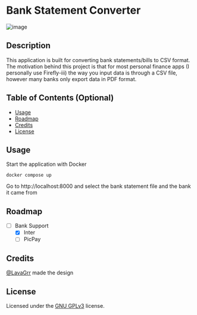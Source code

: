 # Bank Statement Converter
![image](https://github.com/Jahn16/bank-statement-converter/assets/40438992/217dd7f7-9e43-41f2-b312-eec0ec4e41f1)

## Description

This application is built for converting bank statements/bills to  CSV format.  The motivation behind this project is that for most personal finance apps (I personally use Firefly-iii) the way you input data is through a CSV file, however many banks only export data in PDF format.

## Table of Contents (Optional)

- [Usage](#usage)
- [Roadmap](#roadmap)
- [Credits](#credits)
- [License](#license)

## Usage

Start the application with Docker

```
docker compose up
```

Go to http://localhost:8000 and select the bank statement file and the bank it came from

## Roadmap

- [ ] Bank Support
  - [x] Inter
  - [ ] PicPay

## Credits

[@LavaGrr](https://github.com/LavaGrr) made the design

## License

Licensed under the [GNU GPLv3](LICENSE) license.
